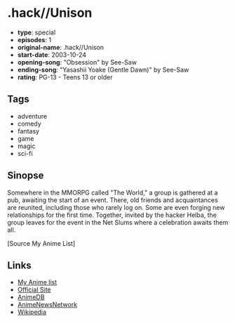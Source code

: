 # .hack//Unison

-   **type**: special
-   **episodes**: 1
-   **original-name**: .hack//Unison
-   **start-date**: 2003-10-24
-   **opening-song**: "Obsession" by See-Saw
-   **ending-song**: "Yasashii Yoake (Gentle Dawn)" by See-Saw
-   **rating**: PG-13 - Teens 13 or older

## Tags

-   adventure
-   comedy
-   fantasy
-   game
-   magic
-   sci-fi

## Sinopse

Somewhere in the MMORPG called "The World," a group is gathered at a pub, awaiting the start of an event. There, old friends and acquaintances are reunited, including those who rarely log on. Some are even forging new relationships for the first time. Together, invited by the hacker Helba, the group leaves for the event in the Net Slums where a celebration awaits them all.

[Source My Anime List]

## Links

-   [My Anime list](https://myanimelist.net/anime/1487/hack__Unison)
-   [Official Site](http://www.b-ch.com/cgi-bin/contents/ttl/det.cgi?ttl_c=169)
-   [AnimeDB](http://anidb.info/perl-bin/animedb.pl?show=anime&aid=24)
-   [AnimeNewsNetwork](http://www.animenewsnetwork.com/encyclopedia/anime.php?id=3770)
-   [Wikipedia](http://en.wikipedia.org/wiki/.hack//Sign)
